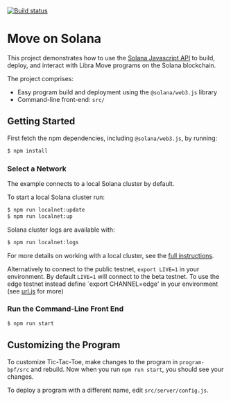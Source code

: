 [![Build status][travis-image]][travis-url]

[travis-image]: https://api.travis-ci.org/solana-labs/example-move.svg?branch=master
[travis-url]: https://travis-ci.org/solana-labs/example-move

# Move on Solana

This project demonstrates how to use the [Solana Javascript API](https://github.com/solana-labs/solana-web3.js)
to build, deploy, and interact with Libra Move programs on the Solana blockchain.

The project comprises:

* Easy program build and deployment using the `@solana/web3.js` library
* Command-line front-end: `src/`

## Getting Started

First fetch the npm dependencies, including `@solana/web3.js`, by running:
```sh
$ npm install
```

### Select a Network
The example connects to a local Solana cluster by default.

To start a local Solana cluster run:
```bash
$ npm run localnet:update
$ npm run localnet:up
```

Solana cluster logs are available with:
```bash
$ npm run localnet:logs
```

For more details on working with a local cluster, see the [full instructions](https://github.com/solana-labs/solana-web3.js#local-network).

Alternatively to connect to the public testnet, `export LIVE=1` in your
environment.  By default `LIVE=1` will connect to the
beta testnet.  To use the edge testnet instead define `export CHANNEL=edge' in
your environment (see [url.js](https://github.com/solana-labs/solana/tree/master/urj.js) for more)

### Run the Command-Line Front End

```sh
$ npm run start
```

## Customizing the Program
To customize Tic-Tac-Toe, make changes to the program in `program-bpf/src` and rebuild.
Now when you run `npm run start`, you should see your changes.

To deploy a program with a different name, edit `src/server/config.js`.
